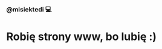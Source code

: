 ### @misiektedi 💻

# Robię strony www, bo lubię :)

<!--
<img src="https://cdn.jsdelivr.net/gh/devicons/devicon@latest/icons/php/php-original.svg" width="200" />





**misiektedi/misiektedi** is a ✨ _special_ ✨ repository because its `README.md` (this file) appears on your GitHub profile.

Here are some ideas to get you started:

- 🔭 I’m currently working on ...
- 🌱 I’m currently learning ...
- 👯 I’m looking to collaborate on ...
- 🤔 I’m looking for help with ...
- 💬 Ask me about ...
- 📫 How to reach me: ...
- 😄 Pronouns: ...
- ⚡ Fun fact: ...
-->

